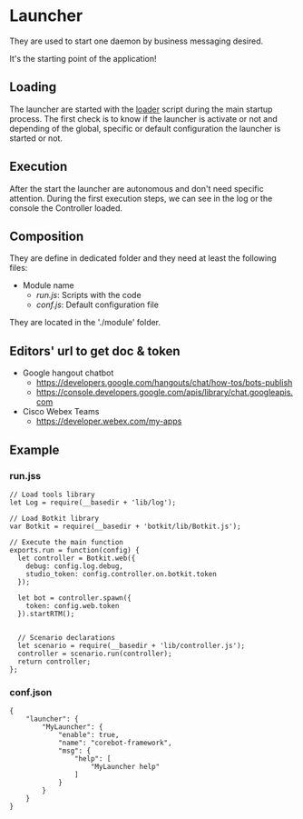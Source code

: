 # Launcher
They are used to start one daemon by business messaging desired.

It's the starting point of the application!

## Loading
The launcher are started with the [loader](./lib/launcher.js) script
during the main startup process.
The first check is to know if the launcher is activate or not and
depending of the global, specific or default configuration the launcher
is started or not.

## Execution
After the start the launcher are autonomous and don't need specific
attention.
During the first execution steps, we can see in the log or the console
the Controller loaded.

## Composition
They are define in dedicated folder and they need at least the
following files:
- Module name
  - *run.js*: Scripts with the code
  - *conf.js*: Default configuration file

They are located in the './module' folder.

## Editors' url to get doc & token

- Google hangout chatbot
  - https://developers.google.com/hangouts/chat/how-tos/bots-publish
  - https://console.developers.google.com/apis/library/chat.googleapis.com
- Cisco Webex Teams
  - https://developer.webex.com/my-apps


## Example
### run.jss
```
// Load tools library
let Log = require(__basedir + 'lib/log');

// Load Botkit library
var Botkit = require(__basedir + 'botkit/lib/Botkit.js');

// Execute the main function
exports.run = function(config) {
  let controller = Botkit.web({
    debug: config.log.debug,
    studio_token: config.controller.on.botkit.token
  });

  let bot = controller.spawn({
    token: config.web.token
  }).startRTM();


  // Scenario declarations
  let scenario = require(__basedir + 'lib/controller.js');
  controller = scenario.run(controller);
  return controller;
};

```
### conf.json
```
{
    "launcher": {
        "MyLauncher": {
            "enable": true,
            "name": "corebot-framework",
            "msg": {
                "help": [
                    "MyLauncher help"
                ]
            }
        }
    }
}
```
